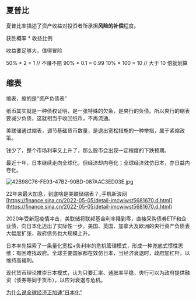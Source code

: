 
## 夏普比

夏普比率描述了资产收益对投资者所承担**风险的补偿**程度。

获胜概率 * 收益比例

收益要足够大，值得冒险

50% * 2 = 1  // 不赚不赔
90% * 0.1 = 0.99
10% * 100 = 10 // 大于 10 倍就划算

## 缩表

缩表，缩的是“资产负债表”

纸币其实就是一种债权证明，是一张特殊的欠条，是央行的负债。所以央行的缩表要减少负债，这就相当于收回纸币，不再流通。

美联储通过缩表，调节基础货币数量，是退出宽松措施的一种举措，属于紧缩政策。

钱少了，整个市场利率又上升了，那么股市会出现一定程度的下跌预期。

最近十年，日本继续走向全球化，但经济却内卷化；全球经济效仿日本，亦日益内卷化。

![42B98C76-FE93-47B2-90BD-087AAC3ED03E.jpg](http://tva1.sinaimg.cn/mw690/4e5d3ea7ly1hbk2bt3evij20k00a0weo.jpg)

22年来最大加息，到底啥是美联储缩表？_手机新浪网 [https://finance.sina.cn/2022-05-05/detail-imcwiwst5681670.d.html](https://finance.sina.cn/2022-05-05/detail-imcwiwst5681670.d.html)

2020年受新冠疫情冲击，美联储将联邦基金利率降到零，直接采购债券ETF和企业债，向日本化迈出了实际性一步。美国、英国、加拿大及欧洲的央行资产负债表大幅度扩张，政府债务也大规模上升。

日本率先探索了一条量化宽松+负利率的危机管理模式，形成一种兜底式惯性思维：有困难找政府。全球主要国家都在效仿日本，当经济衰退时，政府加杠杆，以维持高福利。

现代货币理论推崇日本模式，认为只要汇率、通胀率平稳，央行可以为政府提供融资（债券等同于货币），以应对衰退与危机。

[为什么说全球经济正加速“日本化”](http://www.china-cer.com.cn/shijiejingji/202006266102.html)